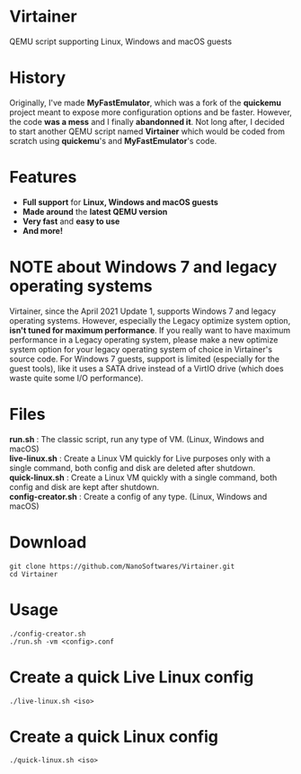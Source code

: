 # Virtainer
QEMU script supporting Linux, Windows and macOS guests

# History
Originally, I've made **MyFastEmulator**, which was a fork of the **quickemu** project meant to expose more configuration options and be faster. However, the code **was a mess** and I finally **abandonned it**. Not long after, I decided to start another QEMU script named **Virtainer** which would be coded from scratch using **quickemu**'s and **MyFastEmulator**'s code.

# Features
- **Full support** for **Linux, Windows and macOS guests**
- **Made around** the **latest QEMU version**
- **Very fast** and **easy to use**
- **And more!**

# NOTE about Windows 7 and legacy operating systems
Virtainer, since the April 2021 Update 1, supports Windows 7 and legacy operating systems. However, especially the Legacy optimize system option, **isn't tuned for maximum performance**. If you really want to have maximum performance in a Legacy operating system, please make a new optimize system option for your legacy operating system of choice in Virtainer's source code. For Windows 7 guests, support is limited (especially for the guest tools), like it uses a SATA drive instead of a VirtIO drive (which does waste quite some I/O performance).

# Files
**run.sh**            : The classic script, run any type of VM. (Linux, Windows and macOS)<br/>
**live-linux.sh**     : Create a Linux VM quickly for Live purposes only with a single command, both config and disk are deleted after shutdown.<br/>
**quick-linux.sh**    : Create a Linux VM quickly with a single command, both config and disk are kept after shutdown.<br/>
**config-creator.sh** : Create a config of any type. (Linux, Windows and macOS)

# Download
``git clone https://github.com/NanoSoftwares/Virtainer.git``<br/>
``cd Virtainer``

# Usage
``./config-creator.sh``<br/>
``./run.sh -vm <config>.conf``

# Create a quick Live Linux config
``./live-linux.sh <iso>``

# Create a quick Linux config
``./quick-linux.sh <iso>``

